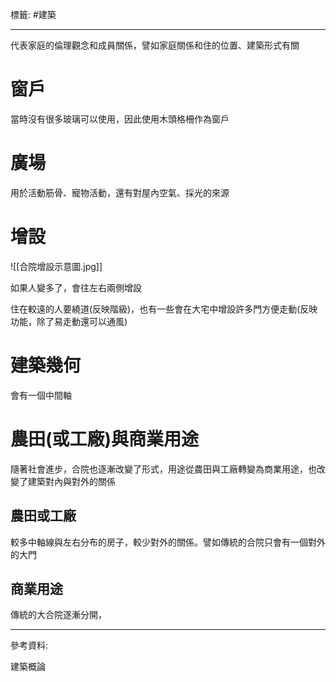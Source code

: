 標籤: #建築 

---

代表家庭的倫理觀念和成員關係，譬如家庭關係和住的位置、建築形式有關

# 窗戶

當時沒有很多玻璃可以使用，因此使用木頭格柵作為窗戶

# 廣場

用於活動筋骨、寵物活動，還有對屋內空氣、採光的來源

# 增設

![[合院增設示意圖.jpg]]

如果人變多了，會往左右兩側增設

住在較遠的人要繞道(反映階級)，也有一些會在大宅中增設許多門方便走動(反映功能，除了易走動還可以通風)

# 建築幾何

會有一個中間軸

# 農田(或工廠)與商業用途

隨著社會進步，合院也逐漸改變了形式，用途從農田與工廠轉變為商業用途，也改變了建築對內與對外的關係

## 農田或工廠

較多中軸線與左右分布的房子，較少對外的關係。譬如傳統的合院只會有一個對外的大門

## 商業用途

傳統的大合院逐漸分開，

---

參考資料:

建築概論